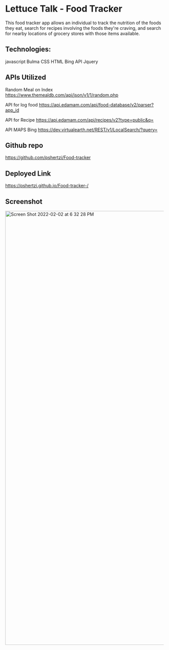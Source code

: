 # Lettuce Talk - Food Tracker
This food tracker app allows an individual to track the nutrition of the foods they eat, search for recipes involving the foods they're craving, and search for nearby locations of grocery stores with those items available.

## Technologies: 
javascript
Bulma
CSS
HTML
Bing API
Jquery

## APIs Utilized
Random Meal on Index https://www.themealdb.com/api/json/v1/1/random.php

API for log food https://api.edamam.com/api/food-database/v2/parser?app_id

API for Recipe https://api.edamam.com/api/recipes/v2?type=public&q=

API MAPS Bing https://dev.virtualearth.net/REST/v1/LocalSearch/?query=

## Github repo
https://github.com/pshertzi/Food-tracker

## Deployed Link
https://pshertzi.github.io/Food-tracker-/
## Screenshot
<img width="1376" alt="Screen Shot 2022-02-02 at 6 32 28 PM" src="https://user-images.githubusercontent.com/95392688/152262314-bdf1dc77-d9a6-4658-b3f1-566fad1103c4.png">


